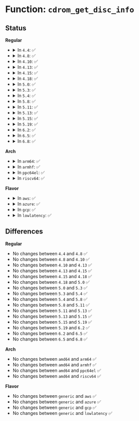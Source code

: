 # Function: <code>cdrom_get_disc_info</code>

## Status
<b>Regular</b>
<ul>
<li>
<details>
<summary>In <code>4.4</code>: ✅</summary>

```c
int cdrom_get_disc_info(struct cdrom_device_info *cdi, disc_information *di);
```

**Collision:** Unique Static

**Inline:** No

**Transformation:** False

**Instances:**

```
In drivers/cdrom/cdrom.c (ffffffff815fdae0)
Location: drivers/cdrom/cdrom.c:371
Inline: False
Direct callers:
  - drivers/cdrom/cdrom.c:cdrom_get_last_written
  - drivers/cdrom/cdrom.c:mmc_ioctl_cdrom_next_writable
  - drivers/cdrom/cdrom.c:cdrom_mrw_exit
  - drivers/cdrom/cdrom.c:cdrom_open
  - drivers/cdrom/cdrom.c:cdrom_open
```
**Symbols:**

```
ffffffff815fdae0-ffffffff815fdb8f: cdrom_get_disc_info (STB_LOCAL)
```
</details>
</li>
<li>
<details>
<summary>In <code>4.8</code>: ✅</summary>

```c
int cdrom_get_disc_info(struct cdrom_device_info *cdi, disc_information *di);
```

**Collision:** Unique Static

**Inline:** No

**Transformation:** False

**Instances:**

```
In drivers/cdrom/cdrom.c (ffffffff8165da70)
Location: drivers/cdrom/cdrom.c:371
Inline: False
Direct callers:
  - drivers/cdrom/cdrom.c:mmc_ioctl_cdrom_next_writable
  - drivers/cdrom/cdrom.c:cdrom_get_last_written
  - drivers/cdrom/cdrom.c:cdrom_open
  - drivers/cdrom/cdrom.c:cdrom_open
  - drivers/cdrom/cdrom.c:cdrom_mrw_exit
```
**Symbols:**

```
ffffffff8165da70-ffffffff8165db1f: cdrom_get_disc_info (STB_LOCAL)
```
</details>
</li>
<li>
<details>
<summary>In <code>4.10</code>: ✅</summary>

```c
int cdrom_get_disc_info(struct cdrom_device_info *cdi, disc_information *di);
```

**Collision:** Unique Static

**Inline:** No

**Transformation:** False

**Instances:**

```
In drivers/cdrom/cdrom.c (ffffffff8168b860)
Location: drivers/cdrom/cdrom.c:371
Inline: False
Direct callers:
  - drivers/cdrom/cdrom.c:mmc_ioctl_cdrom_next_writable
  - drivers/cdrom/cdrom.c:cdrom_get_last_written
  - drivers/cdrom/cdrom.c:cdrom_open
  - drivers/cdrom/cdrom.c:cdrom_open
  - drivers/cdrom/cdrom.c:cdrom_mrw_exit
```
**Symbols:**

```
ffffffff8168b860-ffffffff8168b90f: cdrom_get_disc_info (STB_LOCAL)
```
</details>
</li>
<li>
<details>
<summary>In <code>4.13</code>: ✅</summary>

```c
int cdrom_get_disc_info(struct cdrom_device_info *cdi, disc_information *di);
```

**Collision:** Unique Static

**Inline:** No

**Transformation:** False

**Instances:**

```
In drivers/cdrom/cdrom.c (ffffffff816a0d80)
Location: drivers/cdrom/cdrom.c:372
Inline: False
Direct callers:
  - drivers/cdrom/cdrom.c:mmc_ioctl_cdrom_next_writable
  - drivers/cdrom/cdrom.c:cdrom_get_last_written
  - drivers/cdrom/cdrom.c:cdrom_open
  - drivers/cdrom/cdrom.c:cdrom_open
  - drivers/cdrom/cdrom.c:cdrom_mrw_exit
```
**Symbols:**

```
ffffffff816a0d80-ffffffff816a0e2f: cdrom_get_disc_info (STB_LOCAL)
```
</details>
</li>
<li>
<details>
<summary>In <code>4.15</code>: ✅</summary>

```c
int cdrom_get_disc_info(struct cdrom_device_info *cdi, disc_information *di);
```

**Collision:** Unique Static

**Inline:** No

**Transformation:** False

**Instances:**

```
In drivers/cdrom/cdrom.c (ffffffff8170bf90)
Location: drivers/cdrom/cdrom.c:372
Inline: False
Direct callers:
  - drivers/cdrom/cdrom.c:mmc_ioctl_cdrom_next_writable
  - drivers/cdrom/cdrom.c:cdrom_get_last_written
  - drivers/cdrom/cdrom.c:cdrom_open
  - drivers/cdrom/cdrom.c:cdrom_open
  - drivers/cdrom/cdrom.c:cdrom_mrw_exit
```
**Symbols:**

```
ffffffff8170bf90-ffffffff8170c049: cdrom_get_disc_info (STB_LOCAL)
```
</details>
</li>
<li>
<details>
<summary>In <code>4.18</code>: ✅</summary>

```c
int cdrom_get_disc_info(struct cdrom_device_info *cdi, disc_information *di);
```

**Collision:** Unique Static

**Inline:** No

**Transformation:** False

**Instances:**

```
In drivers/cdrom/cdrom.c (ffffffff8174b310)
Location: drivers/cdrom/cdrom.c:372
Inline: False
Direct callers:
  - drivers/cdrom/cdrom.c:mmc_ioctl_cdrom_next_writable
  - drivers/cdrom/cdrom.c:cdrom_get_last_written
  - drivers/cdrom/cdrom.c:cdrom_open
  - drivers/cdrom/cdrom.c:cdrom_open
  - drivers/cdrom/cdrom.c:cdrom_mrw_exit
```
**Symbols:**

```
ffffffff8174b310-ffffffff8174b3c9: cdrom_get_disc_info (STB_LOCAL)
```
</details>
</li>
<li>
<details>
<summary>In <code>5.0</code>: ✅</summary>

```c
int cdrom_get_disc_info(struct cdrom_device_info *cdi, disc_information *di);
```

**Collision:** Unique Static

**Inline:** No

**Transformation:** False

**Instances:**

```
In drivers/cdrom/cdrom.c (ffffffff8176f530)
Location: drivers/cdrom/cdrom.c:373
Inline: False
Direct callers:
  - drivers/cdrom/cdrom.c:mmc_ioctl_cdrom_next_writable
  - drivers/cdrom/cdrom.c:cdrom_get_last_written
  - drivers/cdrom/cdrom.c:cdrom_open
  - drivers/cdrom/cdrom.c:cdrom_open
  - drivers/cdrom/cdrom.c:cdrom_mrw_exit
```
**Symbols:**

```
ffffffff8176f530-ffffffff8176f5e9: cdrom_get_disc_info (STB_LOCAL)
```
</details>
</li>
<li>
<details>
<summary>In <code>5.3</code>: ✅</summary>

```c
int cdrom_get_disc_info(struct cdrom_device_info *cdi, disc_information *di);
```

**Collision:** Unique Static

**Inline:** No

**Transformation:** False

**Instances:**

```
In drivers/cdrom/cdrom.c (ffffffff817ad3c0)
Location: drivers/cdrom/cdrom.c:374
Inline: False
Direct callers:
  - drivers/cdrom/cdrom.c:mmc_ioctl_cdrom_next_writable
  - drivers/cdrom/cdrom.c:cdrom_get_last_written
  - drivers/cdrom/cdrom.c:cdrom_open
  - drivers/cdrom/cdrom.c:cdrom_open
  - drivers/cdrom/cdrom.c:cdrom_mrw_exit
```
**Symbols:**

```
ffffffff817ad3c0-ffffffff817ad47b: cdrom_get_disc_info (STB_LOCAL)
```
</details>
</li>
<li>
<details>
<summary>In <code>5.4</code>: ✅</summary>

```c
int cdrom_get_disc_info(struct cdrom_device_info *cdi, disc_information *di);
```

**Collision:** Unique Static

**Inline:** No

**Transformation:** False

**Instances:**

```
In drivers/cdrom/cdrom.c (ffffffff817dd6a0)
Location: drivers/cdrom/cdrom.c:374
Inline: False
Direct callers:
  - drivers/cdrom/cdrom.c:mmc_ioctl_cdrom_next_writable
  - drivers/cdrom/cdrom.c:cdrom_get_last_written
  - drivers/cdrom/cdrom.c:cdrom_open
  - drivers/cdrom/cdrom.c:cdrom_open
  - drivers/cdrom/cdrom.c:cdrom_mrw_exit
```
**Symbols:**

```
ffffffff817dd6a0-ffffffff817dd75b: cdrom_get_disc_info (STB_LOCAL)
```
</details>
</li>
<li>
<details>
<summary>In <code>5.8</code>: ✅</summary>

```c
int cdrom_get_disc_info(struct cdrom_device_info *cdi, disc_information *di);
```

**Collision:** Unique Static

**Inline:** No

**Transformation:** False

**Instances:**

```
In drivers/cdrom/cdrom.c (ffffffff818ac100)
Location: drivers/cdrom/cdrom.c:374
Inline: False
Direct callers:
  - drivers/cdrom/cdrom.c:cdrom_get_next_writable
  - drivers/cdrom/cdrom.c:cdrom_get_last_written
  - drivers/cdrom/cdrom.c:cdrom_open_write
  - drivers/cdrom/cdrom.c:cdrom_mrw_open_write
  - drivers/cdrom/cdrom.c:cdrom_mrw_exit
```
**Symbols:**

```
ffffffff818ac100-ffffffff818ac1bb: cdrom_get_disc_info (STB_LOCAL)
```
</details>
</li>
<li>
<details>
<summary>In <code>5.11</code>: ✅</summary>

```c
int cdrom_get_disc_info(struct cdrom_device_info *cdi, disc_information *di);
```

**Collision:** Unique Static

**Inline:** No

**Transformation:** False

**Instances:**

```
In drivers/cdrom/cdrom.c (ffffffff818bad40)
Location: drivers/cdrom/cdrom.c:374
Inline: False
Direct callers:
  - drivers/cdrom/cdrom.c:cdrom_get_next_writable
  - drivers/cdrom/cdrom.c:cdrom_get_last_written
  - drivers/cdrom/cdrom.c:cdrom_open_write
  - drivers/cdrom/cdrom.c:cdrom_mrw_open_write
  - drivers/cdrom/cdrom.c:cdrom_mrw_exit
```
**Symbols:**

```
ffffffff818bad40-ffffffff818badfb: cdrom_get_disc_info (STB_LOCAL)
```
</details>
</li>
<li>
<details>
<summary>In <code>5.13</code>: ✅</summary>

```c
int cdrom_get_disc_info(struct cdrom_device_info *cdi, disc_information *di);
```

**Collision:** Unique Static

**Inline:** No

**Transformation:** False

**Instances:**

```
In drivers/cdrom/cdrom.c (ffffffff8189e110)
Location: drivers/cdrom/cdrom.c:374
Inline: False
Direct callers:
  - drivers/cdrom/cdrom.c:mmc_ioctl_cdrom_next_writable
  - drivers/cdrom/cdrom.c:cdrom_get_last_written
  - drivers/cdrom/cdrom.c:cdrom_open_write
  - drivers/cdrom/cdrom.c:cdrom_open_write
```
**Symbols:**

```
ffffffff8189e110-ffffffff8189e1e6: cdrom_get_disc_info (STB_LOCAL)
```
</details>
</li>
<li>
<details>
<summary>In <code>5.15</code>: ✅</summary>

```c
int cdrom_get_disc_info(struct cdrom_device_info *cdi, disc_information *di);
```

**Collision:** Unique Static

**Inline:** No

**Transformation:** False

**Instances:**

```
In drivers/cdrom/cdrom.c (ffffffff81931400)
Location: drivers/cdrom/cdrom.c:374
Inline: False
Direct callers:
  - drivers/cdrom/cdrom.c:mmc_ioctl_cdrom_next_writable
  - drivers/cdrom/cdrom.c:cdrom_get_last_written
  - drivers/cdrom/cdrom.c:cdrom_open_write
  - drivers/cdrom/cdrom.c:cdrom_open_write
```
**Symbols:**

```
ffffffff81931400-ffffffff819314d6: cdrom_get_disc_info (STB_LOCAL)
```
</details>
</li>
<li>
<details>
<summary>In <code>5.19</code>: ✅</summary>

```c
int cdrom_get_disc_info(struct cdrom_device_info *cdi, disc_information *di);
```

**Collision:** Unique Static

**Inline:** No

**Transformation:** False

**Instances:**

```
In drivers/cdrom/cdrom.c (ffffffff81a882e0)
Location: drivers/cdrom/cdrom.c:370
Inline: False
Direct callers:
  - drivers/cdrom/cdrom.c:mmc_ioctl_cdrom_next_writable
  - drivers/cdrom/cdrom.c:cdrom_get_last_written
  - drivers/cdrom/cdrom.c:cdrom_open_write
  - drivers/cdrom/cdrom.c:cdrom_open_write
```
**Symbols:**

```
ffffffff81a882e0-ffffffff81a883cd: cdrom_get_disc_info (STB_LOCAL)
```
</details>
</li>
<li>
<details>
<summary>In <code>6.2</code>: ✅</summary>

```c
int cdrom_get_disc_info(struct cdrom_device_info *cdi, disc_information *di);
```

**Collision:** Unique Static

**Inline:** No

**Transformation:** False

**Instances:**

```
In drivers/cdrom/cdrom.c (ffffffff81c09430)
Location: drivers/cdrom/cdrom.c:370
Inline: False
Direct callers:
  - drivers/cdrom/cdrom.c:mmc_ioctl_cdrom_next_writable
  - drivers/cdrom/cdrom.c:cdrom_get_last_written
  - drivers/cdrom/cdrom.c:cdrom_open_write
  - drivers/cdrom/cdrom.c:cdrom_open_write
```
**Symbols:**

```
ffffffff81c09430-ffffffff81c0951d: cdrom_get_disc_info (STB_LOCAL)
```
</details>
</li>
<li>
<details>
<summary>In <code>6.5</code>: ✅</summary>

```c
int cdrom_get_disc_info(struct cdrom_device_info *cdi, disc_information *di);
```

**Collision:** Unique Static

**Inline:** No

**Transformation:** False

**Instances:**

```
In drivers/cdrom/cdrom.c (ffffffff81c70150)
Location: drivers/cdrom/cdrom.c:371
Inline: False
Direct callers:
  - drivers/cdrom/cdrom.c:mmc_ioctl_cdrom_next_writable
  - drivers/cdrom/cdrom.c:cdrom_get_last_written
  - drivers/cdrom/cdrom.c:cdrom_open_write
  - drivers/cdrom/cdrom.c:cdrom_open_write
```
**Symbols:**

```
ffffffff81c70150-ffffffff81c70238: cdrom_get_disc_info (STB_LOCAL)
```
</details>
</li>
<li>
<details>
<summary>In <code>6.8</code>: ✅</summary>

```c
int cdrom_get_disc_info(struct cdrom_device_info *cdi, disc_information *di);
```

**Collision:** Unique Static

**Inline:** No

**Transformation:** False

**Instances:**

```
In drivers/cdrom/cdrom.c (ffffffff81d24a00)
Location: drivers/cdrom/cdrom.c:371
Inline: False
Direct callers:
  - drivers/cdrom/cdrom.c:mmc_ioctl_cdrom_next_writable
  - drivers/cdrom/cdrom.c:cdrom_get_last_written
  - drivers/cdrom/cdrom.c:cdrom_open_write
  - drivers/cdrom/cdrom.c:cdrom_open_write
```
**Symbols:**

```
ffffffff81d24a00-ffffffff81d24ae8: cdrom_get_disc_info (STB_LOCAL)
```
</details>
</li>
</ul>
<b>Arch</b>
<ul>
<li>
<details>
<summary>In <code>arm64</code>: ✅</summary>

```c
int cdrom_get_disc_info(struct cdrom_device_info *cdi, disc_information *di);
```

**Collision:** Unique Static

**Inline:** No

**Transformation:** False

**Instances:**

```
In drivers/cdrom/cdrom.c (ffff800010a0ab98)
Location: drivers/cdrom/cdrom.c:374
Inline: False
Direct callers:
  - drivers/cdrom/cdrom.c:mmc_ioctl_cdrom_next_writable
  - drivers/cdrom/cdrom.c:cdrom_get_last_written
  - drivers/cdrom/cdrom.c:cdrom_open
  - drivers/cdrom/cdrom.c:cdrom_open
  - drivers/cdrom/cdrom.c:cdrom_mrw_exit
```
**Symbols:**

```
ffff800010a0ab98-ffff800010a0ac88: cdrom_get_disc_info (STB_LOCAL)
```
</details>
</li>
<li>
<details>
<summary>In <code>armhf</code>: ✅</summary>

```c
int cdrom_get_disc_info(struct cdrom_device_info *cdi, disc_information *di);
```

**Collision:** Unique Static

**Inline:** No

**Transformation:** False

**Instances:**

```
In drivers/cdrom/cdrom.c (c0ae27f4)
Location: drivers/cdrom/cdrom.c:374
Inline: False
Direct callers:
  - drivers/cdrom/cdrom.c:mmc_ioctl_cdrom_next_writable
  - drivers/cdrom/cdrom.c:cdrom_get_last_written
  - drivers/cdrom/cdrom.c:cdrom_open
  - drivers/cdrom/cdrom.c:cdrom_mrw_open_write
  - drivers/cdrom/cdrom.c:cdrom_mrw_exit
```
**Symbols:**

```
c0ae27f4-c0ae28cc: cdrom_get_disc_info (STB_LOCAL)
```
</details>
</li>
<li>
<details>
<summary>In <code>ppc64el</code>: ✅</summary>

```c
int cdrom_get_disc_info(struct cdrom_device_info *cdi, disc_information *di);
```

**Collision:** Unique Static

**Inline:** No

**Transformation:** False

**Instances:**

```
In drivers/cdrom/cdrom.c (c000000000ac0760)
Location: drivers/cdrom/cdrom.c:374
Inline: False
Direct callers:
  - drivers/cdrom/cdrom.c:mmc_ioctl_cdrom_next_writable
  - drivers/cdrom/cdrom.c:cdrom_get_last_written
  - drivers/cdrom/cdrom.c:cdrom_open
  - drivers/cdrom/cdrom.c:cdrom_open
  - drivers/cdrom/cdrom.c:cdrom_mrw_exit
```
**Symbols:**

```
c000000000ac0760-c000000000ac0898: cdrom_get_disc_info (STB_LOCAL)
```
</details>
</li>
<li>
<details>
<summary>In <code>riscv64</code>: ✅</summary>

```c
int cdrom_get_disc_info(struct cdrom_device_info *cdi, disc_information *di);
```

**Collision:** Unique Static

**Inline:** No

**Transformation:** False

**Instances:**

```
In drivers/cdrom/cdrom.c (ffffffe000631352)
Location: drivers/cdrom/cdrom.c:374
Inline: False
Direct callers:
  - drivers/cdrom/cdrom.c:mmc_ioctl_cdrom_next_writable
  - drivers/cdrom/cdrom.c:cdrom_get_last_written
  - drivers/cdrom/cdrom.c:cdrom_open
  - drivers/cdrom/cdrom.c:cdrom_open
  - drivers/cdrom/cdrom.c:cdrom_mrw_exit
```
**Symbols:**

```
ffffffe000631352-ffffffe00063141c: cdrom_get_disc_info (STB_LOCAL)
```
</details>
</li>
</ul>
<b>Flavor</b>
<ul>
<li>
<details>
<summary>In <code>aws</code>: ✅</summary>

```c
int cdrom_get_disc_info(struct cdrom_device_info *cdi, disc_information *di);
```

**Collision:** Unique Static

**Inline:** No

**Transformation:** False

**Instances:**

```
In drivers/cdrom/cdrom.c (ffffffff81795a80)
Location: drivers/cdrom/cdrom.c:374
Inline: False
Direct callers:
  - drivers/cdrom/cdrom.c:mmc_ioctl_cdrom_next_writable
  - drivers/cdrom/cdrom.c:cdrom_get_last_written
  - drivers/cdrom/cdrom.c:cdrom_open
  - drivers/cdrom/cdrom.c:cdrom_open
  - drivers/cdrom/cdrom.c:cdrom_mrw_exit
```
**Symbols:**

```
ffffffff81795a80-ffffffff81795b3b: cdrom_get_disc_info (STB_LOCAL)
```
</details>
</li>
<li>
<details>
<summary>In <code>azure</code>: ✅</summary>

```c
int cdrom_get_disc_info(struct cdrom_device_info *cdi, disc_information *di);
```

**Collision:** Unique Static

**Inline:** No

**Transformation:** False

**Instances:**

```
In drivers/cdrom/cdrom.c (ffffffff81787750)
Location: drivers/cdrom/cdrom.c:374
Inline: False
Direct callers:
  - drivers/cdrom/cdrom.c:mmc_ioctl_cdrom_next_writable
  - drivers/cdrom/cdrom.c:cdrom_get_last_written
  - drivers/cdrom/cdrom.c:cdrom_open
  - drivers/cdrom/cdrom.c:cdrom_open
  - drivers/cdrom/cdrom.c:cdrom_mrw_exit
```
**Symbols:**

```
ffffffff81787750-ffffffff8178780b: cdrom_get_disc_info (STB_LOCAL)
```
</details>
</li>
<li>
<details>
<summary>In <code>gcp</code>: ✅</summary>

```c
int cdrom_get_disc_info(struct cdrom_device_info *cdi, disc_information *di);
```

**Collision:** Unique Static

**Inline:** No

**Transformation:** False

**Instances:**

```
In drivers/cdrom/cdrom.c (ffffffff817d2520)
Location: drivers/cdrom/cdrom.c:374
Inline: False
Direct callers:
  - drivers/cdrom/cdrom.c:mmc_ioctl_cdrom_next_writable
  - drivers/cdrom/cdrom.c:cdrom_get_last_written
  - drivers/cdrom/cdrom.c:cdrom_open
  - drivers/cdrom/cdrom.c:cdrom_open
  - drivers/cdrom/cdrom.c:cdrom_mrw_exit
```
**Symbols:**

```
ffffffff817d2520-ffffffff817d25db: cdrom_get_disc_info (STB_LOCAL)
```
</details>
</li>
<li>
<details>
<summary>In <code>lowlatency</code>: ✅</summary>

```c
int cdrom_get_disc_info(struct cdrom_device_info *cdi, disc_information *di);
```

**Collision:** Unique Static

**Inline:** No

**Transformation:** False

**Instances:**

```
In drivers/cdrom/cdrom.c (ffffffff817ec7c0)
Location: drivers/cdrom/cdrom.c:374
Inline: False
Direct callers:
  - drivers/cdrom/cdrom.c:mmc_ioctl_cdrom_next_writable
  - drivers/cdrom/cdrom.c:cdrom_get_last_written
  - drivers/cdrom/cdrom.c:cdrom_open
  - drivers/cdrom/cdrom.c:cdrom_open
  - drivers/cdrom/cdrom.c:cdrom_mrw_exit
```
**Symbols:**

```
ffffffff817ec7c0-ffffffff817ec87b: cdrom_get_disc_info (STB_LOCAL)
```
</details>
</li>
</ul>

## Differences
<b>Regular</b>
<ul>
<li>
No changes between <code>4.4</code> and <code>4.8</code> ✅
</li>
<li>
No changes between <code>4.8</code> and <code>4.10</code> ✅
</li>
<li>
No changes between <code>4.10</code> and <code>4.13</code> ✅
</li>
<li>
No changes between <code>4.13</code> and <code>4.15</code> ✅
</li>
<li>
No changes between <code>4.15</code> and <code>4.18</code> ✅
</li>
<li>
No changes between <code>4.18</code> and <code>5.0</code> ✅
</li>
<li>
No changes between <code>5.0</code> and <code>5.3</code> ✅
</li>
<li>
No changes between <code>5.3</code> and <code>5.4</code> ✅
</li>
<li>
No changes between <code>5.4</code> and <code>5.8</code> ✅
</li>
<li>
No changes between <code>5.8</code> and <code>5.11</code> ✅
</li>
<li>
No changes between <code>5.11</code> and <code>5.13</code> ✅
</li>
<li>
No changes between <code>5.13</code> and <code>5.15</code> ✅
</li>
<li>
No changes between <code>5.15</code> and <code>5.19</code> ✅
</li>
<li>
No changes between <code>5.19</code> and <code>6.2</code> ✅
</li>
<li>
No changes between <code>6.2</code> and <code>6.5</code> ✅
</li>
<li>
No changes between <code>6.5</code> and <code>6.8</code> ✅
</li>
</ul>
<b>Arch</b>
<ul>
<li>
No changes between <code>amd64</code> and <code>arm64</code> ✅
</li>
<li>
No changes between <code>amd64</code> and <code>armhf</code> ✅
</li>
<li>
No changes between <code>amd64</code> and <code>ppc64el</code> ✅
</li>
<li>
No changes between <code>amd64</code> and <code>riscv64</code> ✅
</li>
</ul>
<b>Flavor</b>
<ul>
<li>
No changes between <code>generic</code> and <code>aws</code> ✅
</li>
<li>
No changes between <code>generic</code> and <code>azure</code> ✅
</li>
<li>
No changes between <code>generic</code> and <code>gcp</code> ✅
</li>
<li>
No changes between <code>generic</code> and <code>lowlatency</code> ✅
</li>
</ul>
